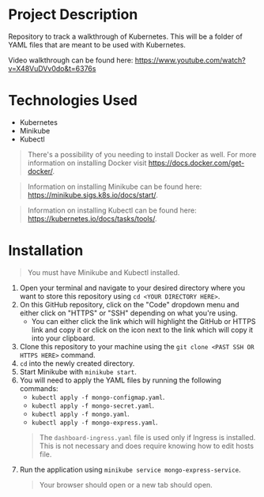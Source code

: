 # Project Description

Repository to track a walkthrough of Kubernetes.  This will be a folder of YAML files that are meant to be used with Kubernetes.

Video walkthrough can be found here: https://www.youtube.com/watch?v=X48VuDVv0do&t=6376s

# Technologies Used

- Kubernetes
- Minikube
- Kubectl

> There's a possibility of you needing to install Docker as well.  For more information on installing Docker visit https://docs.docker.com/get-docker/.

> Information on installing Minikube can be found here: https://minikube.sigs.k8s.io/docs/start/.

> Information on installing Kubectl can be found here: https://kubernetes.io/docs/tasks/tools/.

# Installation

> You must have Minikube and Kubectl installed.

1. Open your terminal and navigate to your desired directory where you want to store this repository using `cd <YOUR DIRECTORY HERE>`.
2. On this GitHub repository, click on the "Code" dropdown menu and either click on "HTTPS" or "SSH" depending on what you're using.
    * You can either click the link which will highlight the GitHub or HTTPS link and copy it or click on the icon next to the link which will copy it into your clipboard.
3. Clone this repository to your machine using the `git clone <PAST SSH OR HTTPS HERE>` command.
4. `cd` into the newly created directory.
5. Start Minikube with `minikube start`.
6. You will need to apply the YAML files by running the following commands:
    * `kubectl apply -f mongo-configmap.yaml`.
    * `kubectl apply -f mongo-secret.yaml`.
    * `kubectl apply -f mongo.yaml`.
    * `kubectl apply -f mongo-express.yaml`.
    > The `dashboard-ingress.yaml` file is used only if Ingress is installed.  This is not necessary and does require knowing how to edit hosts file.
7. Run the application using `minikube service mongo-express-service`.
    > Your browser should open or a new tab should open.